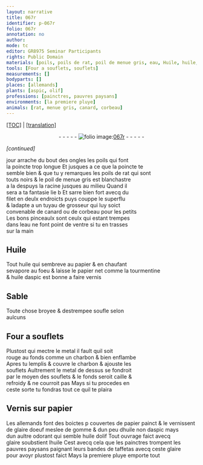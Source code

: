 ```yaml
---
layout: narrative
title: 067r
identifier: p-067r
folio: 067r
annotation: no
author:
mode: tc
editor: GR8975 Seminar Participants
rights: Public Domain
materials: [poils, poils de rat, poil de menue gris, eau, Huile, huile, papier, tourmentine, huile daspic, vernis, metal, charbon, Vernis, glaire doeuf, gomme, huile non daspic mays dun aultre odorant qui semble huile dolif, aspic, huile dolif, glaire, taffetas]
tools: [Four a souflets, souflets]
measurements: []
bodyparts: []
places: [allemands]
plants: [aspic, olif]
professions: [painctres, pauvres paysans]
environments: [la premiere pluye]
animals: [rat, menue gris, canard, corbeau]
---
```


<p><a href="{{ site.baseurl }}/diplomatic/">[TOC]</a> | <a href="{{ site.baseurl }}/texts/p-067r_tl/" target="_blank">[translation]</a></p><div class="folio" align="center">- - - - - <a href="http://gallica.bnf.fr/ark:/12148/btv1b10500001g/f139.image" target="_blank"><img src="https://cu-mkp.github.io/2017-workshop-edition/assets/photo-icon.png" alt="folio image: " style="display:inline-block; margin-bottom:-3px;"/>067r</a> - - - - - </div>  
 
*[continued]*
  
 jour arrache du bout des ongles les <span class="m">poils</span> qui font<br/> la poincte trop longue Et jusques a ce que la poincte te<br/> semble bien & que tu y remarques les <span class="m">poils de <span class="al">rat</span></span> qui sont<br/> touts noirs & le <span class="m">poil de <span class="al">menue gris</span></span> est blanchastre<br/> <span class="del">a la</span> despuys la racine jusques au milieu Quand il<br/> sera a ta fantasie lie <span class="del">b</span> Et sarre bien fort avecq du<br/> filet en deulx endroicts puys couppe le superflu<br/> & ladapte a un tuyau de grosseur qui luy soict<br/> convenable de <span class="al">canard</span> ou de <span class="al">corbeau</span> pour les petits<br/> Les bons pinceaulx sont ceulx qui estant trempes<br/> dans l<span class="m">eau</span> ne font point de ventre si tu en trasses<br/> sur la main
 
 
  

## <span class="m">Huile</span>

 
Tout <span class="m">huile</span> qui sembreve au <span class="m">papier</span> & en chaufant<br/> sevapore au foeu & laisse le <span class="m">papier</span> net comme la <span class="m">tourmentine</span><br/> & <span class="m">huile d<span class="pa">aspic</span></span> est bonne a faire <span class="m">vernis</span>
 
 
  

## Sable

 
Toute chose broyee & destrempee soufle selon<br/> aulcuns
 
 
  

## <span class="tl">Four a souflets</span>

 
Plustost qui mectre le <span class="m">metal</span> il fault quil soit<br/> rouge au fonds co<span class="exp">mm</span>e un <span class="m">charbon</span> & bien enflambe<br/> Apres tu <span class="del"><span class="ill"></span></span> lemplis & couvre le <span class="m">charbon</span> & ajouste les<br/> <span class="tl">souflets</span> Aultrement le <span class="m">metal</span> de dessus se fondroit<br/> par le moyen des <span class="tl">souflets</span> & le fonds seroit caille &<br/> refroidy & ne courroit pas Mays si tu procedes en<br/> ceste sorte tu fondras tout ce quil te plaira
 
 
  

## <span class="m">Vernis</span> sur <span class="m">papier</span>

 
Les <span class="pl">allemands</span> font des boictes <span class="del">p</span> couvertes de <span class="m">papier</span> painct & le vernissent<br/> de <span class="m">glaire doeuf</span> meslee de <span class="m">gomme</span> & dun peu d<span class="m"><span class="m">huile</span> non d<span class="m"><span class="pa">aspic</span></span> mays<br/> dun aultre <span class="sn">odorant</span> qui semble <span class="m">huile d<span class="pa">olif</span></span></span> Tout ouvrage faict avecq<br/> <span class="m">glaire</span> soubstient l<span class="m">huile</span> Cest avecq cela que les <span class="pro">painctres</span> trompent les<br/> <span class="pro">pauvres paysans</span> paignant leurs bandes de <span class="m">taffetas</span> avecq ceste <span class="m">glaire</span><br/> pour avoyr plustost faict Mays <span class="env">la premiere pluye</span> emporte tout
 
